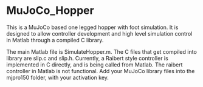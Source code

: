 # MuJoCo_Hopper
This is a MuJoCo based one legged hopper with foot simulation. It is designed to allow controller development and high level simulation control in Matlab through a compiled C library.  

The main Matlab file is SimulateHopper.m.
The C files that get compiled into library are slip.c and slip.h.
Currently, a Raibert style controller is implemented in C directly, and is being called from Matlab. The raibert controller in Matlab is not functional.
Add your MuJoCo library files into the mjpro150 folder, with your activation key.
